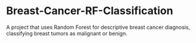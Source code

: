 # Breast-Cancer-RF-Classification
 A project that uses Random Forest for descriptive breast cancer diagnosis, classifying breast tumors as malignant or benign.
